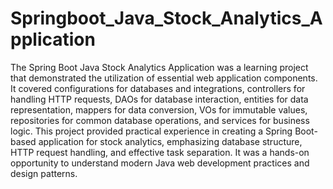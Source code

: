 # Springboot_Java_Stock_Analytics_Application
The Spring Boot Java Stock Analytics Application was a learning project that demonstrated the utilization of essential web application components. It covered configurations for databases and integrations, controllers for handling HTTP requests, DAOs for database interaction, entities for data representation, mappers for data conversion, VOs for immutable values, repositories for common database operations, and services for business logic. This project provided practical experience in creating a Spring Boot-based application for stock analytics, emphasizing database structure, HTTP request handling, and effective task separation. It was a hands-on opportunity to understand modern Java web development practices and design patterns.
